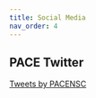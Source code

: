 ```yaml
---
title: Social Media
nav_order: 4
---
```


## PACE Twitter

<a class="twitter-timeline" data-height="1200" href="https://twitter.com/PACENSC/lists/2021-PACE-NSC">Tweets by PACENSC</a> <script async src="//platform.twitter.com/widgets.js" charset="utf-8"></script>

